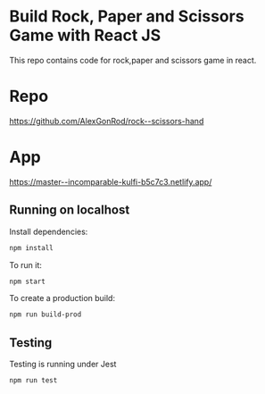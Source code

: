 # Build Rock, Paper and Scissors Game with React JS

This repo contains code for rock,paper and scissors game in react.

# Repo
https://github.com/AlexGonRod/rock--scissors-hand

# App

https://master--incomparable-kulfi-b5c7c3.netlify.app/
## Running on localhost

Install dependencies:
```sh
npm install
```

To run it:

```sh
npm start
```

To create a production build:

```sh
npm run build-prod
```

## Testing
Testing is running under Jest

```sh
npm run test
```

